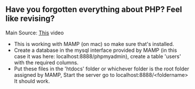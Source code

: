 ## Have you forgotten everything about PHP? Feel like revising?

Main Source: [This](https://www.youtube.com/watch?v=FgSysHTsb6A) video

- This is working with MAMP (on mac) so make sure that's installed.
- Create a database in the mysql interface provided by MAMP (in this case it was here: localhost:8888/phpmyadmin), create a table 'users' with the required columns.
- Put these files in the 'htdocs' folder or whichever folder is the root folder assigned by MAMP, Start the server go to localhost:8888/&lt;foldername&gt; It should work.


